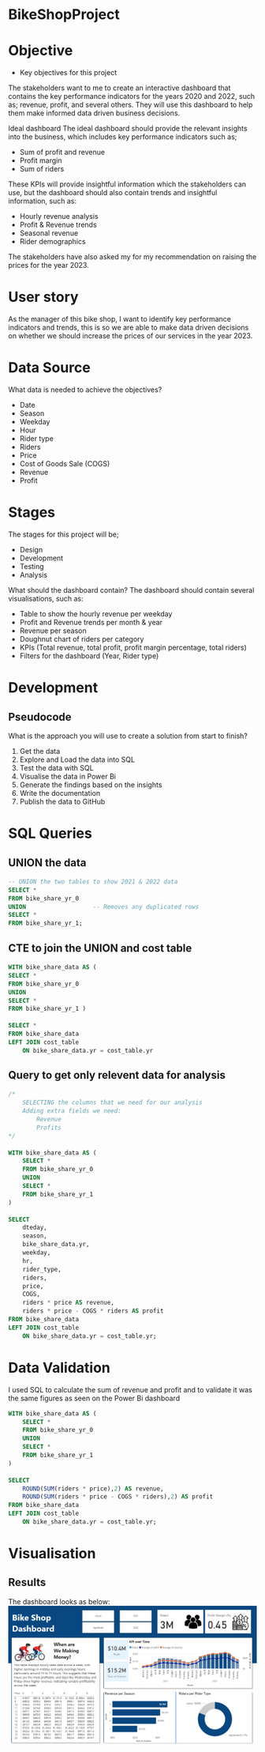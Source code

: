 # BikeShopProject

# Objective

* Key objectives for this project

The stakeholders want to me to create an interactive dashboard that contains the key performance indicators for the years 2020 and 2022, such as; revenue, profit, and several others. They will use this dashboard to help them make informed data driven business decisions.

Ideal dashboard
The ideal dashboard should provide the relevant insights into the business, which includes key performance indicators such as;

  * Sum of profit and revenue
  * Profit margin
  * Sum of riders

These KPIs will provide insightful information which the stakeholders can use, but the dashboard should also contain trends and insightful information, such as:

  * Hourly revenue analysis
  * Profit & Revenue trends
  * Seasonal revenue
  * Rider demographics

The stakeholders have also asked my for my recommendation on raising the prices for the year 2023.

# User story
As the manager of this bike shop, I want to identify key performance indicators and trends, this is so we are able to make data driven decisions on whether we should increase the prices of our services in the year 2023.

# Data Source

What data is needed to achieve the objectives?

* Date
* Season
* Weekday
* Hour
* Rider type
* Riders
* Price
* Cost of Goods Sale (COGS)
* Revenue
* Profit

# Stages

The stages for this project will be;
  * Design
  * Development
  * Testing
  * Analysis

What should the dashboard contain?
The dashboard should contain several visualisations, such as:
* Table to show the hourly revenue per weekday
* Profit and Revenue trends per month & year
* Revenue per season
* Doughnut chart of riders per category
* KPIs (Total revenue, total profit, profit margin percentage, total riders)
* Filters for the dashboard (Year, Rider type)

# Development
## Pseudocode
What is the approach you will use to create a solution from start to finish?

1. Get the data
2. Explore and Load the data into SQL
3. Test the data with SQL
4. Visualise the data in Power Bi
5. Generate the findings based on the insights
6. Write the documentation
7. Publish the data to GitHub

# SQL Queries
## UNION the data
```sql
-- UNION the two tables to show 2021 & 2022 data
SELECT *
FROM bike_share_yr_0
UNION					-- Removes any duplicated rows
SELECT *
FROM bike_share_yr_1;
```

## CTE to join the UNION and cost table
```sql
WITH bike_share_data AS (
SELECT *
FROM bike_share_yr_0
UNION
SELECT *
FROM bike_share_yr_1 )

SELECT *
FROM bike_share_data
LEFT JOIN cost_table
	ON bike_share_data.yr = cost_table.yr
```
## Query to get only relevent data for analysis
```sql
/*
	SELECTING the columns that we need for our analysis
	Adding extra fields we need:
		Revenue
		Profits
*/

WITH bike_share_data AS (
	SELECT *
	FROM bike_share_yr_0
	UNION
	SELECT *
	FROM bike_share_yr_1
)

SELECT
	dteday,
	season,
	bike_share_data.yr,
	weekday,
	hr,
	rider_type,
	riders,
	price,
	COGS,
	riders * price AS revenue,
	riders * price - COGS * riders AS profit
FROM bike_share_data
LEFT JOIN cost_table
	ON bike_share_data.yr = cost_table.yr;
```
# Data Validation
I used SQL to calculate the sum of revenue and profit and to validate it was the same figures as seen on the Power Bi dashboard

```sql
WITH bike_share_data AS (
	SELECT *
	FROM bike_share_yr_0
	UNION
	SELECT *
	FROM bike_share_yr_1
)

SELECT
	ROUND(SUM(riders * price),2) AS revenue,
	ROUND(SUM(riders * price - COGS * riders),2) AS profit
FROM bike_share_data
LEFT JOIN cost_table
	ON bike_share_data.yr = cost_table.yr;

```
# Visualisation
## Results
The dashboard looks as below:
![Dashboard](assets/images/dashboard.png)
